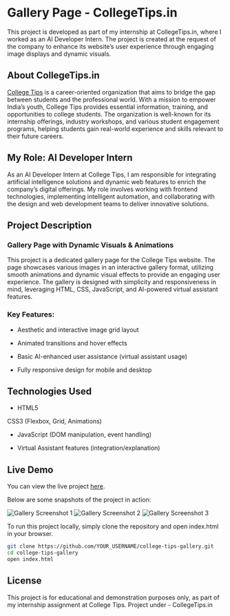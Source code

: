# Gallery Page - CollegeTips.in
This project is developed as part of my internship at CollegeTips.in, where I worked as an AI Developer Intern. The project is created at the request of the company to enhance its website’s user experience through engaging image displays and dynamic visuals.

## About CollegeTips.in
[College Tips](https://www.collegetips.in/) is a career-oriented organization that aims to bridge the gap between students and the professional world. With a mission to empower India’s youth, College Tips provides essential information, training, and opportunities to college students. The organization is well-known for its internship offerings, industry workshops, and various student engagement programs, helping students gain real-world experience and skills relevant to their future careers.

## My Role: AI Developer Intern
As an AI Developer Intern at College Tips, I am responsible for integrating artificial intelligence solutions and dynamic web features to enrich the company’s digital offerings. My role involves working with frontend technologies, implementing intelligent automation, and collaborating with the design and web development teams to deliver innovative solutions.

## Project Description
### Gallery Page with Dynamic Visuals & Animations

This project is a dedicated gallery page for the College Tips website. The page showcases various images in an interactive gallery format, utilizing smooth animations and dynamic visual effects to provide an engaging user experience. The gallery is designed with simplicity and responsiveness in mind, leveraging HTML, CSS, JavaScript, and AI-powered virtual assistant features.

### Key Features:

- Aesthetic and interactive image grid layout

- Animated transitions and hover effects

- Basic AI-enhanced user assistance (virtual assistant usage)

- Fully responsive design for mobile and desktop

## Technologies Used
- HTML5

CSS3 (Flexbox, Grid, Animations)

- JavaScript (DOM manipulation, event handling)

-  Virtual Assistant features (integration/explanation)

## Live Demo
You can view the live project [here](YOUR_LIVE_DEMO_LINK_HERE).

Below are some snapshots of the project in action:

![Gallery Screenshot 1](LINK_TO_IMAGE_1)
![Gallery Screenshot 2](LINK_TO_IMAGE_2)
![Gallery Screenshot 3](LINK_TO_IMAGE_3)

To run this project locally, simply clone the repository and open index.html in your browser.
```bash
git clone https://github.com/YOUR_USERNAME/college-tips-gallery.git
cd college-tips-gallery
open index.html
```

## License
This project is for educational and demonstration purposes only, as part of my internship assignment at College Tips.
Project under - CollegeTips.in
